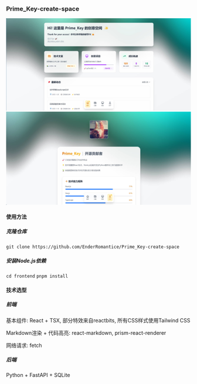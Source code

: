 ### Prime_Key-create-space

![页面展示](https://github.com/EnderRomantice/Prime_Key-create-space/blob/master/backend/assets/Master.png)
![页面展示2](https://github.com/EnderRomantice/Prime_Key-create-space/blob/master/backend/assets/About.png)

#### 使用方法

##### 克隆仓库
`git clone https://github.com/EnderRomantice/Prime_Key-create-space`

##### 安装Node.js依赖
`cd frontend`
`pnpm install`

#### 技术选型

##### 前端

基本组件: React + TSX, 部分特效来自reactbits, 所有CSS样式使用Tailwind CSS

Markdown渲染 + 代码高亮: react-markdown, prism-react-renderer

网络请求: fetch

##### 后端

Python + FastAPI + SQLite
